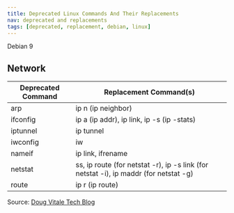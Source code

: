 ```yaml
---
title: Deprecated Linux Commands And Their Replacements
nav: deprecated and replacements
tags: [deprecated, replacement, debian, linux]
---
```


Debian 9

## Network

|Deprecated Command|Replacement Command(s)|
|---|---|
|arp|ip n (ip neighbor)|
|ifconfig|ip a (ip addr), ip link, ip -s (ip -stats)|
|iptunnel| ip tunnel|
|iwconfig|iw|
|nameif|ip link, ifrename|
|netstat|ss, ip route (for netstat -r), ip -s link (for netstat -i), ip maddr (for netstat -g)|
|route|ip r (ip route)|

Source: [Doug Vitale Tech Blog](https://dougvitale.wordpress.com/2011/12/21/deprecated-linux-networking-commands-and-their-replacements/)